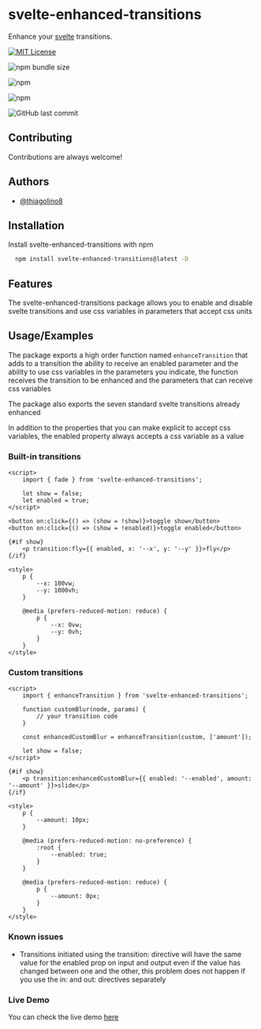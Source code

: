# svelte-enhanced-transitions

Enhance your [svelte](https://github.com/sveltejs/svelte) transitions.

[![MIT License](https://img.shields.io/badge/License-MIT-green.svg)](https://choosealicense.com/licenses/mit/)

![npm bundle size](https://img.shields.io/bundlephobia/minzip/svelte-enhanced-transitions)

![npm](https://img.shields.io/npm/v/svelte-enhanced-transitions)

![npm](https://img.shields.io/npm/dt/svelte-enhanced-transitions)

![GitHub last commit](https://img.shields.io/github/last-commit/thiagolino8/svelte-enhanced-transitions)

## Contributing

Contributions are always welcome!

## Authors

- [@thiagolino8](https://www.github.com/thiagolino8)

## Installation

Install svelte-enhanced-transitions with npm

```bash
  npm install svelte-enhanced-transitions@latest -D
```

## Features

The svelte-enhanced-transitions package allows you to enable and disable svelte transitions and use css variables in parameters that accept css units

## Usage/Examples

The package exports a high order function named `enhanceTransition` that adds to a transition the ability to receive an enabled parameter and the ability to use css variables in the parameters you indicate, the function receives the transition to be enhanced and the parameters that can receive css variables

The package also exports the seven standard svelte transitions already enhanced

In addition to the properties that you can make explicit to accept css variables, the enabled property always accepts a css variable as a value

### Built-in transitions

```svelte
<script>
	import { fade } from 'svelte-enhanced-transitions';

	let show = false;
	let enabled = true;
</script>

<button on:click={() => (show = !show)}>toggle show</button>
<button on:click={() => (show = !enabled)}>toggle enabled</button>

{#if show}
	<p transition:fly={{ enabled, x: '--x', y: '--y' }}>fly</p>
{/if}

<style>
	p {
		--x: 100vw;
		--y: 1000vh;
	}

	@media (prefers-reduced-motion: reduce) {
		p {
			--x: 0vw;
			--y: 0vh;
		}
	}
</style>
```

### Custom transitions

```svelte
<script>
	import { enhanceTransition } from 'svelte-enhanced-transitions';

	function customBlur(node, params) {
		// your transition code
	}

	const enhancedCustomBlur = enhanceTransition(custom, ['amount']);

	let show = false;
</script>

{#if show}
	<p transition:enhancedCustomBlur={{ enabled: '--enabled', amount: '--amount' }}>slide</p>
{/if}

<style>
	p {
		--amount: 10px;
	}

	@media (prefers-reduced-motion: no-preference) {
		:root {
			--enabled: true;
		}
	}

	@media (prefers-reduced-motion: reduce) {
		p {
			--amount: 0px;
		}
	}
</style>
```

### Known issues

- Transitions initiated using the transition: directive will have the same value for the enabled prop on input and output even if the value has changed between one and the other, this problem does not happen if you use the in: and out: directives separately

### Live Demo

You can check the live demo [here](https://svelte-enhanced-transitions.vercel.app/)
